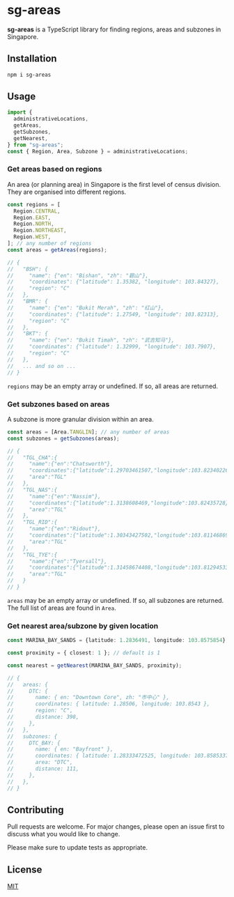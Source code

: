 # sg-areas

**sg-areas** is a TypeScript library for finding regions, areas and subzones in Singapore.

## Installation

```bash
npm i sg-areas
```

## Usage

```typescript
import {
  administrativeLocations,
  getAreas,
  getSubzones,
  getNearest,
} from "sg-areas";
const { Region, Area, Subzone } = administrativeLocations;
```

### Get areas based on regions

An area (or planning area) in Singapore is the first level of census division. They are organised into different regions.

```typescript
const regions = [
  Region.CENTRAL,
  Region.EAST,
  Region.NORTH,
  Region.NORTHEAST,
  Region.WEST,
]; // any number of regions
const areas = getAreas(regions);

// {
//   "BSH": {
//     "name": {"en": "Bishan", "zh": "碧山"},
//     "coordinates": {"latitude": 1.35382, "longitude": 103.84327},
//     "region": "C"
//   },
//   "BMR": {
//     "name": {"en": "Bukit Merah", "zh": "红山"},
//     "coordinates": {"latitude": 1.27549, "longitude": 103.82313},
//     "region": "C"
//   },
//   "BKT": {
//     "name": {"en": "Bukit Timah", "zh": "武吉知马"},
//     "coordinates": {"latitude": 1.32999, "longitude": 103.7907},
//     "region": "C"
//   },
//   ... and so on ...
// }
```

`regions` may be an empty array or undefined. If so, all areas are returned.

### Get subzones based on areas

A subzone is more granular division within an area.

```typescript
const areas = [Area.TANGLIN]; // any number of areas
const subzones = getSubzones(areas);

// {
//   "TGL_CHA":{
//     "name":{"en":"Chatsworth"},
//     "coordinates":{"latitude":1.29703461507,"longitude":103.823402263},
//     "area":"TGL"
//   },
//   "TGL_NAS":{
//     "name":{"en":"Nassim"},
//     "coordinates":{"latitude":1.3138608469,"longitude":103.82435728},
//     "area":"TGL"
//   },
//   "TGL_RID":{
//     "name":{"en":"Ridout"},
//     "coordinates":{"latitude":1.30343427502,"longitude":103.811468698},
//     "area":"TGL"
//   },
//   "TGL_TYE":{
//     "name":{"en":"Tyersall"},
//     "coordinates":{"latitude":1.31458674408,"longitude":103.812945338},
//     "area":"TGL"
//   }
// }
```

`areas` may be an empty array or undefined. If so, all subzones are returned. The full list of areas are found in `Area`.

### Get nearest area/subzone by given location

```typescript
const MARINA_BAY_SANDS = {latitude: 1.2836491, longitude: 103.8575854};

const proximity = { closest: 1 }; // default is 1

const nearest = getNearest(MARINA_BAY_SANDS, proximity);

// {
//   areas: {
//     DTC: {
//       name: { en: "Downtown Core", zh: "市中心" },
//       coordinates: { latitude: 1.28506, longitude: 103.8543 },
//       region: "C",
//       distance: 398,
//     },
//   },
//   subzones: {
//     DTC_BAY: {
//       name: { en: "Bayfront" },
//       coordinates: { latitude: 1.28333472525, longitude: 103.858533762 },
//       area: "DTC",
//       distance: 111,
//     },
//   },
// }
```

## Contributing

Pull requests are welcome. For major changes, please open an issue first to discuss what you would like to change.

Please make sure to update tests as appropriate.

## License

[MIT](https://choosealicense.com/licenses/mit/)
